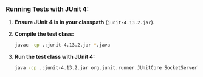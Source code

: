 ### Running Tests with JUnit 4:

1. **Ensure JUnit 4 is in your classpath** (`junit-4.13.2.jar`).

2. **Compile the test class:**

   ```bash
   javac -cp .:junit-4.13.2.jar *.java
   ```

3. **Run the test class with JUnit 4:**

   ```bash
   java -cp .:junit-4.13.2.jar org.junit.runner.JUnitCore SocketServerTest
   ```

